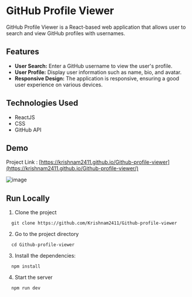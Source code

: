 # GitHub Profile Viewer

GitHub Profile Viewer is a React-based web application that allows user to search and view GitHub profiles with usernames.

## Features

- **User Search:** Enter a GitHub username to view the user's profile.
- **User Profile:** Display user information such as name, bio, and avatar.
- **Responsive Design:** The application is responsive, ensuring a good user experience on various devices.

## Technologies Used

- ReactJS
- CSS
- GitHub API


## Demo
Project Link : [https://krishnam2411.github.io/Github-profile-viewer](https://krishnam2411.github.io/Github-profile-viewer/)

![image](https://github.com/Krishnam2411/Github-profile-viewer/assets/124492864/306e66b0-55ad-451a-9782-ddb0e2814037)


## Run Locally
1. Clone the project
```
  git clone https://github.com/Krishnam2411/Github-profile-viewer
```

2. Go to the project directory
```
  cd Github-profile-viewer
```

3. Install the dependencies:
```
  npm install
```

4. Start the server
```
  npm run dev
```
